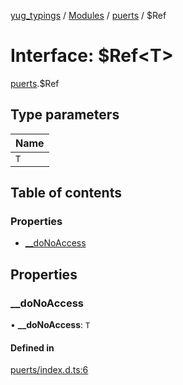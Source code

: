 [yug_typings](../README.md) / [Modules](../modules.md) / [puerts](../modules/puerts.md) / $Ref

# Interface: $Ref<T\>

[puerts](../modules/puerts.md).$Ref

## Type parameters

| Name |
| :------ |
| `T` |

## Table of contents

### Properties

- [\_\_doNoAccess](puerts._Ref.md#__donoaccess)

## Properties

### \_\_doNoAccess

• **\_\_doNoAccess**: `T`

#### Defined in

[puerts/index.d.ts:6](https://github.com/YugMetaverse/yug_typings/blob/25cad34/puerts/index.d.ts#L6)
